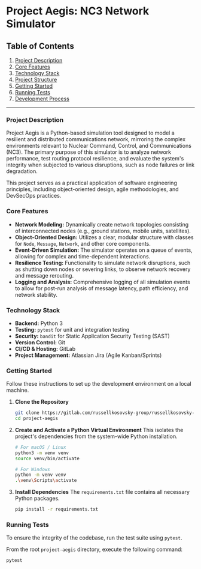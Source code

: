 # Project Aegis: NC3 Network Simulator

## Table of Contents
1.  [Project Description](#project-description)
2.  [Core Features](#core-features)
3.  [Technology Stack](#technology-stack)
4.  [Project Structure](#project-structure)
5.  [Getting Started](#getting-started)
6.  [Running Tests](#running-tests)
7.  [Development Process](#development-process)

---

### Project Description

Project Aegis is a Python-based simulation tool designed to model a resilient and distributed communications network, mirroring the complex environments relevant to Nuclear Command, Control, and Communications (NC3). The primary purpose of this simulator is to analyze network performance, test routing protocol resilience, and evaluate the system's integrity when subjected to various disruptions, such as node failures or link degradation.

This project serves as a practical application of software engineering principles, including object-oriented design, agile methodologies, and DevSecOps practices.

### Core Features

* **Network Modeling:** Dynamically create network topologies consisting of interconnected nodes (e.g., ground stations, mobile units, satellites).
* **Object-Oriented Design:** Utilizes a clear, modular structure with classes for `Node`, `Message`, `Network`, and other core components.
* **Event-Driven Simulation:** The simulator operates on a queue of events, allowing for complex and time-dependent interactions.
* **Resilience Testing:** Functionality to simulate network disruptions, such as shutting down nodes or severing links, to observe network recovery and message rerouting.
* **Logging and Analysis:** Comprehensive logging of all simulation events to allow for post-run analysis of message latency, path efficiency, and network stability.

### Technology Stack

* **Backend:** Python 3
* **Testing:** `pytest` for unit and integration testing
* **Security:** `bandit` for Static Application Security Testing (SAST)
* **Version Control:** Git
* **CI/CD & Hosting:** GitLab
* **Project Management:** Atlassian Jira (Agile Kanban/Sprints)

### Getting Started

Follow these instructions to set up the development environment on a local machine.

1.  **Clone the Repository**
    ```bash
    git clone https://gitlab.com/russellkosovsky-group/russellkosovsky-project.git
    cd project-aegis
    ```

2.  **Create and Activate a Python Virtual Environment**
    This isolates the project's dependencies from the system-wide Python installation.
    ```bash
    # For macOS / Linux
    python3 -m venv venv
    source venv/bin/activate

    # For Windows
    python -m venv venv
    .\venv\Scripts\activate
    ```

3.  **Install Dependencies**
    The `requirements.txt` file contains all necessary Python packages.
    ```bash
    pip install -r requirements.txt
    ```

### Running Tests

To ensure the integrity of the codebase, run the test suite using `pytest`.

From the root `project-aegis` directory, execute the following command:
```bash
pytest
